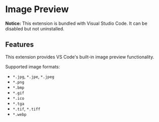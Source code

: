 # Image Preview

**Notice:** This extension is bundled with Visual Studio Code. It can be disabled but not uninstalled.

## Features

This extension provides VS Code's built-in image preview functionality.

Supported image formats:

- `*.jpg`, `*.jpe`, `*.jpeg`
- `*.png`
- `*.bmp`
- `*.gif`
- `*.ico`
- `*.tga`
- `*.tif`, `*.tiff`
- `*.webp`
